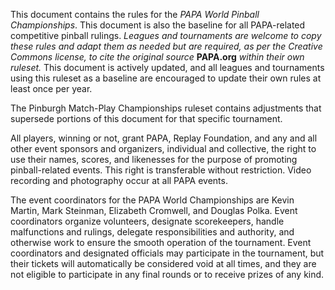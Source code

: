 This document contains the rules for the _PAPA World Pinball Championships_. This document is also the baseline
for all PAPA-related competitive pinball rulings. _Leagues and tournaments are welcome to copy these rules and
adapt them as needed but are required, as per the Creative Commons license, to cite the original source_  **PAPA.org**
_within their own ruleset._ This document is actively updated, and all leagues and tournaments using this ruleset as a
baseline are encouraged to update their own rules at least once per year.

The Pinburgh Match-Play Championships ruleset contains adjustments that supersede portions of this document
for that specific tournament.

All players, winning or not, grant PAPA, Replay Foundation, and any and all other event sponsors and organizers,
individual and collective, the right to use their names, scores, and likenesses for the purpose of promoting
pinball-related events. This right is transferable without restriction. Video recording and photography occur at all
PAPA events.

The event coordinators for the PAPA World Championships are Kevin Martin, Mark Steinman, Elizabeth Cromwell,
and Douglas Polka. Event coordinators organize volunteers, designate scorekeepers, handle malfunctions and
rulings, delegate responsibilities and authority, and otherwise work to ensure the smooth operation of the
tournament. Event coordinators and designated officials may participate in the tournament, but their tickets will
automatically be considered void at all times, and they are not eligible to participate in any final rounds or to receive
prizes of any kind.
